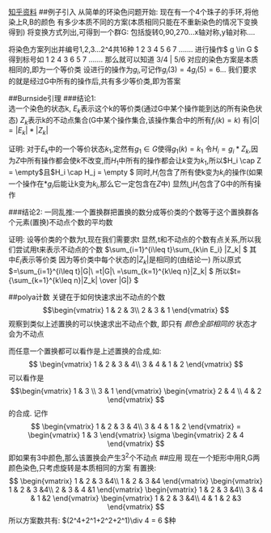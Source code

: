 [知乎资料](https://zhuanlan.zhihu.com/p/80261375)
##例子引入
从简单的环染色问题开始:
现在有一个4个珠子的手环,将他染上R,B的颜色
有多少本质不同的方案(本质相同只能在不重新染色的情况下变换得到)
将变换方式列出,可得到一个群G:
包括旋转0,90,270...x轴对称,y轴对称....

将染色方案列出并编号1,2,3...2^4共16种
1 2 3 4 5 6 7 .......   进行操作$ g \in G $ 得到标号如
1 2 4 3 6 5 7 .......
那么就可以知道 3/4 | 5/6 对应的染色方案是本质相同的,即为一个等价类
设进行的操作为$g_i$,可记作$g_i(3)=4 g_i(5)=6...$
我们要求的就是经过G中所有的操作后,共有多少等价类,即为答案

##Burnside引理
###结论1:  
选一个染色的状态k,
$E_k$表示这个k的等价类(通过G中某个操作能到达的所有染色状态)
$Z_k$表示k的不动点集合(G中某个操作集合,该操作集合中的所有$f_i(k)=k$)
有$|G|=|E_k|*|Z_k|$

证明:
对于$E_k$中的一个等价状态$k_1$,定然有$g_1 \in G$使得$g_1(k)=k_1$
令$H_i=g_i*Z_k$,因为$Z$中所有操作都会使$k$不改变,而$H_1$中所有的操作都会让$k$变为$k_1$,所以$H_i \cap Z = \empty$且$H_i \cap H_j = \empty $
同时,$H_i$包含了所有使k变为$k_i$的操作(如果一个操作在*$g_i$后能让k变为$k_i$,那么它一定包含在$Z$中)
显然$\bigcup H_i$包含了G中的所有操作

###结论2:
一同乱推:一个置换群把置换的数分成等价类的个数等于这个置换群各个元素(置换)不动点个数的平均数

证明:
设等价类的个数为t,现在我们需要求t
显然,t和不动点的个数有点关系,所以我们尝试用t来表示不动点的个数
$\sum_{i=1}^{i\leq t}\sum_{k\in E_i} |Z_k| $
其中$E_i$表示等价类
因为等价类中每个状态的$|Z_k|$是相同的(由结论一)
所以原式$=\sum_{i=1}^{i\leq t}|G|\\
=t|G|\\
=\sum_{k=1}^{k\leq n}|Z_k| $
所以$t={\sum_{k=1}^{k\leq n}|Z_k| \over |G|} $

##polya计数
关键在于如何快速求出不动点的个数
$$\begin{vmatrix}
1 & 2 & 3\\
2 & 3 & 1
\end{vmatrix}
$$
观察到类似上述置换的可以快速求出不动点个数,
即只有 _颜色全部相同的_ 状态才会为不动点


而任意一个置换都可以看作是上述置换的合成,如:
$$
\begin{vmatrix}
1 & 2 & 3 & 4\\
3 & 4 & 1 & 2
\end{vmatrix} $$
可以看作是 
$$\begin{vmatrix}
1 & 3 \\
3 & 1
\end{vmatrix}   
\begin{vmatrix}
2 & 4 \\
4 & 2
\end{vmatrix}
$$
的合成.
记作
$$
\begin{vmatrix}
1 & 2 & 3 & 4\\
3 & 4 & 1 & 2
\end{vmatrix} =
\begin{vmatrix}
1 & 3
\end{vmatrix}   \sigma
\begin{vmatrix}
2 & 4 
\end{vmatrix}
$$
即如果有3中颜色,那么该置换会产生$3^2$个不动点
##应用
现在一个矩形中用R,G两颜色染色,只考虑旋转是本质相同的方案
有置换:
$$
\begin{vmatrix}
1 & 2 & 3 &4\\
1 & 2 & 3 &4
\end{vmatrix} 
\begin{vmatrix}
1 & 2 & 3 &4\\
2 & 3 & 4 &1
\end{vmatrix} 
\begin{vmatrix}
1 & 2 & 3 &4\\
3 & 4 & 1 &2
\end{vmatrix} 
\begin{vmatrix}
1 & 2 & 3 &4\\
4 & 1 & 2 &3
\end{vmatrix}
$$
所以方案数共有:
$(2^4+2^1+2^2+2^1)\div 4 = 6 $种